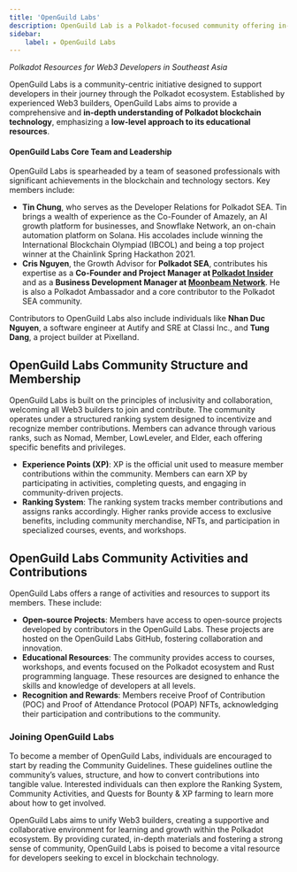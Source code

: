 ```yaml
---
title: 'OpenGuild Labs'
description: OpenGuild Lab is a Polkadot-focused community offering in-depth educational resources and support for Web3 developers in Southeast Asia.
sidebar:   
    label: ⭒ OpenGuild Labs
---
```


*Polkadot Resources for Web3 Developers in Southeast Asia*

OpenGuild Labs is a community-centric initiative designed to support developers in their journey through the Polkadot ecosystem. Established by experienced Web3 builders, OpenGuild Labs aims to provide a comprehensive and **in-depth understanding of Polkadot blockchain technology**, emphasizing a **low-level approach to its educational resources**.

#### OpenGuild Labs Core Team and Leadership

OpenGuild Labs is spearheaded by a team of seasoned professionals with significant achievements in the blockchain and technology sectors. Key members include:

- **Tin Chung**, who serves as the Developer Relations for Polkadot SEA. Tin brings a wealth of experience as the Co-Founder of Amazely, an AI growth platform for businesses, and Snowflake Network, an on-chain automation platform on Solana. His accolades include winning the International Blockchain Olympiad (IBCOL) and being a top project winner at the Chainlink Spring Hackathon 2021.
- **Cris Nguyen**, the Growth Advisor for **Polkadot SEA**, contributes his expertise as a **Co-Founder and Project Manager at [Polkadot Insider](https://dablock.com/ecosystem/polkadot-insider/)** and as a **Business Development Manager at [Moonbeam Network](https://dablock.com/dapps/moonbeam-network/)**. He is also a Polkadot Ambassador and a core contributor to the Polkadot SEA community.

Contributors to OpenGuild Labs also include individuals like **Nhan Duc Nguyen**, a software engineer at Autify and SRE at Classi Inc., and **Tung Dang**, a project builder at Pixelland.

## OpenGuild Labs Community Structure and Membership
OpenGuild Labs is built on the principles of inclusivity and collaboration, welcoming all Web3 builders to join and contribute. The community operates under a structured ranking system designed to incentivize and recognize member contributions. Members can advance through various ranks, such as Nomad, Member, LowLeveler, and Elder, each offering specific benefits and privileges.

- **Experience Points (XP)**: XP is the official unit used to measure member contributions within the community. Members can earn XP by participating in activities, completing quests, and engaging in community-driven projects.
- **Ranking System**: The ranking system tracks member contributions and assigns ranks accordingly. Higher ranks provide access to exclusive benefits, including community merchandise, NFTs, and participation in specialized courses, events, and workshops.

## OpenGuild Labs Community Activities and Contributions
OpenGuild Labs offers a range of activities and resources to support its members. These include:

- **Open-source Projects**: Members have access to open-source projects developed by contributors in the OpenGuild Labs. These projects are hosted on the OpenGuild Labs GitHub, fostering collaboration and innovation.
- **Educational Resources**: The community provides access to courses, workshops, and events focused on the Polkadot ecosystem and Rust programming language. These resources are designed to enhance the skills and knowledge of developers at all levels.
- **Recognition and Rewards**: Members receive Proof of Contribution (POC) and Proof of Attendance Protocol (POAP) NFTs, acknowledging their participation and contributions to the community.

### Joining OpenGuild Labs
To become a member of OpenGuild Labs, individuals are encouraged to start by reading the Community Guidelines. These guidelines outline the community’s values, structure, and how to convert contributions into tangible value. Interested individuals can then explore the Ranking System, Community Activities, and Quests for Bounty &amp; XP farming to learn more about how to get involved.

OpenGuild Labs aims to unify Web3 builders, creating a supportive and collaborative environment for learning and growth within the Polkadot ecosystem. By providing curated, in-depth materials and fostering a strong sense of community, OpenGuild Labs is poised to become a vital resource for developers seeking to excel in blockchain technology.
